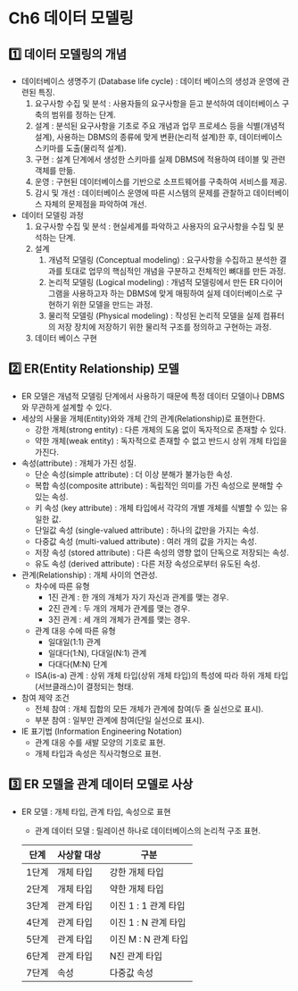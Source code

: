 # Ch6 데이터 모델링

## 1️⃣ 데이터 모델링의 개념

- 데이터베이스 생명주기 (Database life cycle) : 데이터 베이스의 생성과 운영에 관련된 특징.
    1. 요구사항 수집 및 분석 : 사용자들의 요구사항을 듣고 분석하여 데이터베이스 구축의 범위를 정하는 단계.
    2. 설계 : 분석된 요구사항을 기초로 주요 개념과 업무 프로세스 등을 식별(개념적 설계), 사용하는 DBMS의 종류에 맞게 변환(논리적 설계)한 후, 데이터베이스 스키마를 도출(물리적 설계).
    3. 구현 : 설계 단계에서 생성한 스키마를 실제 DBMS에 적용하여 테이블 및 관련 객체를 만듦.
    4. 운영 : 구현된 데이터베이스를 기반으로 소프트웨어를 구축하여 서비스를 제공.
    5. 감시 및 개선 : 데이터베이스 운영에 따른 시스템의 문제를 관찰하고 데이터베이스 자체의 문제점을 파악하여 개선.
- 데이터 모델링 과정
    1. 요구사항 수집 및 분석 : 현실세계를 파악하고 사용자의 요구사항을 수집 및 분석하는 단계.
    2. 설계 
        1. 개념적 모델링 (Conceptual modeling) : 요구사항을 수집하고 분석한 결과를 토대로 업무의 핵심적인 개념을 구분하고 전체적인 뼈대를 만든 과정.
        2. 논리적 모델링 (Logical modeling) : 개념적 모델링에서 만든 ER 다이어그램을 사용하고자 하는 DBMS에 맞게 매핑하여 실제 데이터베이스로 구현하기 위한 모델을 만드는 과정.
        3. 물리적 모델링 (Physical modeling) : 작성된 논리적 모델을 실제 컴퓨터의 저장 장치에 저장하기 위한 물리적 구조를 정의하고 구현하는 과정.
    3. 데이터 베이스 구현 

## 2️⃣ ER(Entity Relationship) 모델

- ER 모델은 개념적 모델링 단계에서 사용하기 때문에 특정 데이터 모델이나 DBMS와 무관하게 설계할 수 있다.
- 세상의 사물을 개체(Entity)와와 개체 간의 관계(Relationship)로 표현한다.
    - 강한 개체(strong entity) : 다른 개체의 도움 없이 독자적으로 존재할 수 있다.
    - 약한 개체(weak entity) : 독자적으로 존재할 수 없고 반드시 상위 개체 타입을 가진다.
- 속성(attribute) : 개체가 가진 성질.
    - 단순 속성(simple attribute) : 더 이상 분해가 불가능한 속성.
    - 복합 속성(composite attribute) : 독립적인 의미를 가진 속성으로 분해할 수 있는 속성.
    - 키 속성 (key attribute) : 개체 타입에서 각각의 개별 개체를 식별할 수 있는 유일한 값.
    - 단일값 속성 (single-valued attribute) : 하나의 값만을 가지는 속성.
    - 다중값 속성 (multi-valued attribute) : 여러 개의 값을 가지는 속성.
    - 저장 속성 (stored attribute) : 다른 속성의 영향 없이 단독으로 저장되는 속성.
    - 유도 속성 (derived attribute) : 다른 저장 속성으로부터 유도된 속성.
- 관계(Relationship) : 개체 사이의 연관성.
    - 차수에 따른 유형
        - 1진 관계 : 한 개의 개체가 자기 자신과 관계를 맺는 경우.
        - 2진 관계 : 두 개의 개체가 관계를 맺는 경우.
        - 3진 관계 : 세 개의 개체가 관계를 맺는 경우.
    - 관계 대응 수에 따른 유형
        - 일대일(1:1) 관계
        - 일대다(1:N), 다대일(N:1) 관계
        - 다대다(M:N) 단계
    - ISA(is-a) 관계 : 상위 개체 타입(상위 개체 타입)의 특성에 따라 하위 개체 타입(서브클래스)이 결정되는 형태.
- 참여 제약 조건
    - 전체 참여 : 개체 집합의 모든 개체가 관계에 참여(두 줄 실선으로 표시).
    - 부분 참여 : 일부만 관계에 참여(단일 실선으로 표시).
- IE 표기법 (Information Engineering Notation)
    - 관계 대응 수를 새발 모양의 기호로 표현.
    - 개체 타입과 속성은 직사각형으로 표현.

## 3️⃣ ER 모델을 관계 데이터 모델로 사상

- ER 모델 : 개체 타입, 관계 타입, 속성으로 표현
    - 관계 데이터 모델 : 릴레이션 하나로 데이터베이스의 논리적 구조 표현.
    
    | 단계 | 사상할 대상 | 구분 |
    | --- | --- | --- |
    | 1단계 | 개체 타입 | 강한 개체 타입 |
    | 2단계 | 개체 타입 | 약한 개체 타입 |
    | 3단계 | 관계 타입 | 이진 1 : 1 관계 타입 |
    | 4단계 | 관계 타입 | 이진 1 : N 관계 타입 |
    | 5단계 | 관계 타입 | 이진 M : N 관계 타입 |
    | 6단계 | 관계 타입 | N진 관계 타입 |
    | 7단계 | 속성 | 다중값 속성 |